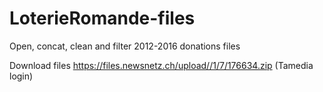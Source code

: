 # LoterieRomande-files
Open, concat, clean and filter 2012-2016 donations files

Download files  https://files.newsnetz.ch/upload//1/7/176634.zip
(Tamedia login)